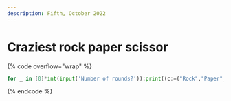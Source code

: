 ```yaml
---
description: Fifth, October 2022
---
```


# Craziest rock paper scissor



{% code overflow="wrap" %}
```python
for _ in [0]*int(input('Number of rounds?')):print((c:=("Rock","Paper","Scissors"))[(u:=int(input(f"0.Rock 1.Paper 2.{c[2]}")))],c[(a:=__import__('random').randrange(3))],"tuaisiee  r"[(u-a)%3::3])
```
{% endcode %}
